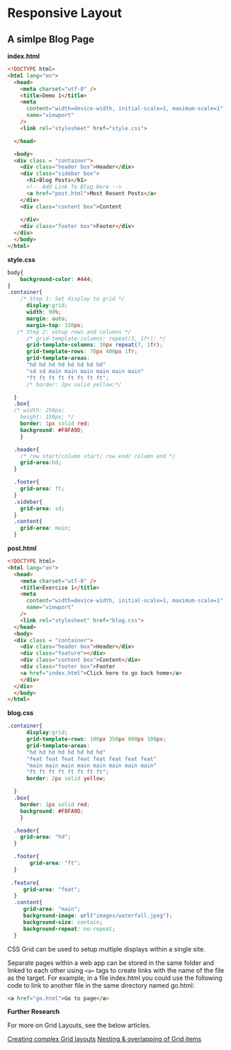 # Responsive Layout

## A simlpe Blog Page

**index.html**

```html
<!DOCTYPE html>
<html lang="en">
  <head>
    <meta charset="utf-8" />
    <title>Demo 1</title>
    <meta
      content="width=device-width, initial-scale=1, maximum-scale=1"
      name="viewport"
    />
    <link rel="stylesheet" href="style.css">

  </head>

  <body>
  <div class = "container">
    <div class="header box">Header</div>
    <div class="sidebar box">
      <h1>Blog Posts</h1>
      <!-- Add Link To Blog Here -->
      <a href="post.html">Most Resent Posts</a>
    </div>
    <div class="content box">Content
    
    </div>
    <div class="footer box">Footer</div>
  </div>
  </body>
</html>
```

**style.css**

```css
body{
    background-color: #444;
}
.container{
    /* Step 1: Set display to grid */
      display:grid;
      width: 90%;
      margin: auto;
      margin-top: 150px;
   /* Step 2: setup rows and columns */
      /* grid-template-columns: repeat(3, 1fr); */
      grid-template-columns: 30px repeat(7, 1fr);
      grid-template-rows: 70px 400px 1fr;
      grid-template-areas: 
      "hd hd hd hd hd hd hd hd"
      "sd sd main main main main main main"
      "ft ft ft ft ft ft ft ft";
      /* border: 2px solid yellow;*/

  }
  .box{
  /* width: 250px;
    height: 150px; */
    border: 1px solid red;
    background: #F8FA9D;
    }

  .header{
    /* row start/column start/ row end/ column end */
    grid-area:hd;
  }

  .footer{
    grid-area: ft;  
  }
  .sidebar{
    grid-area: sd;
  }
  .content{
    grid-area: main;
  }
```

**post.html**

```html
<!DOCTYPE html>
<html lang="en">
  <head>
    <meta charset="utf-8" />
    <title>Exercise 1</title>
    <meta
      content="width=device-width, initial-scale=1, maximum-scale=1"
      name="viewport"
    />
    <link rel="stylesheet" href="blog.css">
  </head>
  <body>
  <div class = "container">
    <div class="header box">Header</div>
    <div class="feature"></div>
    <div class="content box">Content</div>
    <div class="footer box">Footer
    <a href="index.html">Click here to go back home</a>
    </div>
  </div>
  </body>
</html>
```
**blog.css**

```css
.container{
      display:grid;
      grid-template-rows: 100px 350px 600px 100px; 
      grid-template-areas: 
      "hd hd hd hd hd hd hd hd"
      "feat feat feat feat feat feat feat feat"
      "main main main main main main main main"
      "ft ft ft ft ft ft ft ft";
      border: 2px solid yellow;

  }
  .box{
    border: 1px solid red;
    background: #F8FA9D;
    }

  .header{
    grid-area: "hd";
  }    

  .footer{
       grid-area: "ft";
  }
      
 .feature{
     grid-area: "feat";
  }
  .content{
     grid-area: "main";
     background-image: url("images/waterfall.jpeg");
     background-size: contain;
     background-repeat: no-repeat;
  }
```


CSS Grid can be used to setup multiple displays within a single site. 

Separate pages within a web app can be stored in the same folder and linked to each other using `<a>` tags to create links with the name of the file as the target. For example, in a file index.html you could use the following code to link to another file in the same directory named go.html:

```html
<a href="go.html">Go to page</a>
```

**Further Research**

For more on Grid Layouts, see the below articles.

[Creating complex Grid layouts](https://rachelandrew.co.uk/archives/2015/02/04/css-grid-layout-creating-complex-grids/)
[Nesting & overlapping of Grid items](https://gridbyexample.com/examples/example21/)

